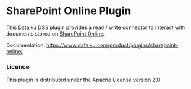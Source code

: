 # SharePoint Online Plugin

This Dataiku DSS plugin provides a read / write connector to interact with documents stored on [SharePoint Online](https://products.office.com/sharepoint/collaboration).

Documentation: https://www.dataiku.com/product/plugins/sharepoint-online/


### Licence
This plugin is distributed under the Apache License version 2.0
